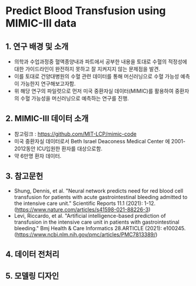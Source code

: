 # Predict Blood Transfusion using MIMIC-III data

## 1. 연구 배경 및 소개 
- 의학과 수업과정중 혈액종양내과 파트에서 공부한 내용을 토대로 수혈의 적정성에 대한 가이드라인이 완전하지 못하고 잘 지켜지지 않는 문제점을 발견.
- 이를 토대로 건양대병원의 수혈 관련 데이터를 통해 머신러닝으로 수혈 가능성 예측이 가능한지 연구해보고자함.
- 위 해당 연구의 파일럿으로 먼저 미국 중환자실 데이터(MIMIC)를 활용하여 중환자의 수혈 가능성을 머신러닝으로 예측하는 연구를 진행.

## 2. MIMIC-III 데이터 소개
- 참고링크 : https://github.com/MIT-LCP/mimic-code
- 미국 중환자실 데이터로서 Beth Israel Deaconess Medical Center 에 2001-2012동안 ICU입원한 환자를 대상으로함. 
- 약 6만명 환자 데이터.

## 3. 참고문헌
- Shung, Dennis, et al. "Neural network predicts need for red blood cell transfusion for patients with acute gastrointestinal bleeding admitted to the intensive care unit." Scientific Reports 11.1 (2021): 1-12. (https://www.nature.com/articles/s41598-021-88226-3)
- Levi, Riccardo, et al. "Artificial intelligence-based prediction of transfusion in the intensive care unit in patients with gastrointestinal bleeding." Bmj Health & Care Informatics 28.ARTICLE (2021): e100245. (https://www.ncbi.nlm.nih.gov/pmc/articles/PMC7813389/)

## 4. 데이터 전처리


## 5. 모델링 디자인

